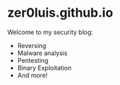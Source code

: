 # zer0luis.github.io
Welcome to my security blog:

- Reversing
- Malware analysis
- Pentesting
- Binary Exploitation
- And more!
